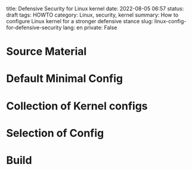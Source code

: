 title: Defensive Security for Linux kernel
date: 2022-08-05 06:57
status: draft
tags: HOWTO
category: Linux, security, kernel
summary: How to configure Linux kernel for a stronger defensive stance
slug: linux-config-for-defensive-security
lang: en
private: False


# Source Material
# Default Minimal Config
# Collection of Kernel configs
# Selection of Config
# Build

